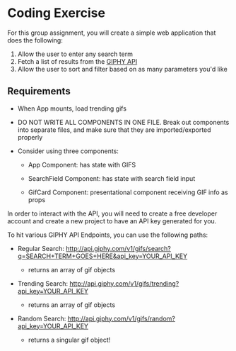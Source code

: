 # Coding Exercise

For this group assignment, you will create a simple web application that does the following:

1. Allow the user to enter any search term
2. Fetch a list of results from the [GIPHY API](https://developers.giphy.com/docs/#technical-documentation)
3. Allow the user to sort and filter based on as many parameters you'd like

## Requirements

- When App mounts, load trending gifs

- DO NOT WRITE ALL COMPONENTS IN ONE FILE. Break out components into separate files, and make sure that they are imported/exported properly

- Consider using three components:

  - App Component: has state with GIFS
  
  - SearchField Component: has state with search field input
  
  - GifCard Component: presentational component receiving GIF info as props


In order to interact with the API, you will need to create a free developer account and create a new project to have an API key generated for you.

To hit various GIPHY API Endpoints, you can use the following paths:

- Regular Search: http://api.giphy.com/v1/gifs/search?q=SEARCH+TERM+GOES+HERE&api_key=YOUR_API_KEY

  - returns an array of gif objects

- Trending Search: http://api.giphy.com/v1/gifs/trending?api_key=YOUR_API_KEY

  - returns an array of gif objects

- Random Search: http://api.giphy.com/v1/gifs/random?api_key=YOUR_API_KEY

  - returns a singular gif object!
